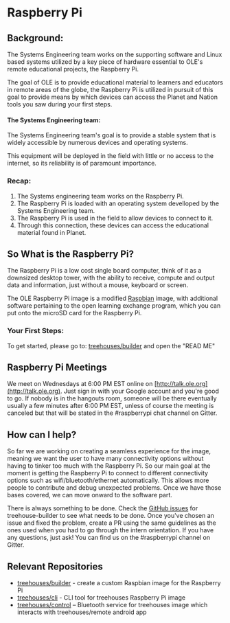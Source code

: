 # Raspberry Pi

## Background: 
The Systems Engineering team works on the supporting software and Linux based systems utilized by a key piece of hardware essential to OLE's remote educational projects, the Raspberry Pi.  

The goal of OLE is to provide educational material to learners and educators in remote areas of the globe, the Raspberry Pi is utilized in pursuit of this goal to provide means by which devices can access the Planet and Nation tools you saw during your first steps.

#### The Systems Engineering team:
The Systems Engineering team's goal is to provide a stable system that is widely accessible by numerous devices and operating systems.  

This equipment will be deployed in the field with little or no access to the internet, so its reliability is of paramount importance.

### Recap: 
1. The Systems engineering team works on the Raspberry Pi. 
2. The Raspberry Pi is loaded with an operating system develloped by the Systems Engineering team.
3. The Raspberry Pi is used in the field to allow devices to connect to it.
4. Through this connection, these devices can access the educational material found in Planet.

## So What is the Raspberry Pi?
The Raspberry Pi is a low cost single board computer, think of it as a downsized desktop tower, with the ability to receive, compute and output data and information, just without a mouse, keyboard or screen.  

The OLE Raspberry Pi image is a modified [Raspbian](https://www.raspberrypi.org/downloads/raspbian/) image, with additional software pertaining to the open learning exchange program, which you can put onto the microSD card for the Raspberry Pi.

### Your First Steps:
To get started, please go to: [treehouses/builder](https://github.com/treehouses/builder) and open the "READ ME"

## Raspberry Pi Meetings
We meet on Wednesdays at 6:00 PM EST online on [http://talk.ole.org](http://talk.ole.org). Just sign in with your Google account and you're good to go. If nobody is in the hangouts room, someone will be there eventually usually a few minutes after 6:00 PM EST, unless of course the meeting is canceled but that will be stated in the #raspberrypi chat channel on Gitter.

## How can I help?
So far we are working on creating a seamless experience for the image, meaning we want the user to have many connectivity options without having to tinker too much with the Raspberry Pi. So our main goal at the moment is getting the Raspberry Pi to connect to different connectivity options such as wifi/bluetooth/ethernet automatically. This allows more people to contribute and debug unexpected problems. Once we have those bases covered, we can move onward to the software part.  

There is always something to be done. Check the [GitHub issues](https://github.com/treehouses/builder/issues) for treehouse-builder to see what needs to be done. Once you've chosen an issue and fixed the problem, create a PR using the same guidelines as the ones used when you had to go through the intern orientation. If you have any questions, just ask! You can find us on the #raspberrypi channel on Gitter.

## Relevant Repositories

* [treehouses/builder](https://github.com/treehouses/builder) - create a custom Raspbian image for the Raspberry Pi
* [treehouses/cli](https://github.com/treehouses/cli) - CLI tool for treehouses Raspberry Pi image
* [treehouses/control](https://github.com/treehouses/control) – Bluetooth service for treehouses image which interacts with treehouses/remote android app


